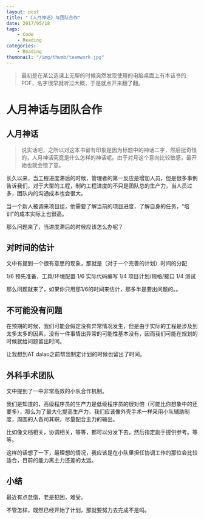 ```yaml
---
layout: post
title: "《人月神话》与团队合作"
date: 2017/05/18
tags:
    - Code
    - Reading
categories:
    - Reading
thumbnail: "/img/thumb/teamwork.jpg"
---
```


> 最初是在某公选课上无聊的时候突然发现使用的电脑桌面上有本该书的PDF，名字很早就听过大概，于是就点开来翻了翻。

<!--more-->

# 人月神话与团队合作

## 人月神话
> 说实话吧，之所以对这本书留有印象是因为标题中的神话二字，然后挺奇怪的，人月神话究竟是什么怎样的神话呢。由于对月这个意向比较敏感，最开始也就会错了意。

长久以来，当工程进度滞后的时候，管理者的第一反应是增加人员，但是很多事例告诉我们，对于大型的工程，制约工程进度的不只是团队总的生产力，当人员过多，团队内的沟通成本也会很大。

当一个新人被调来项目组，他需要了解当前的项目进度，了解自身的任务，“培训”的成本实际上也很高。

那么问题来了，当进度滞后的时候应该怎么办呢？

## 对时间的估计

文中有提到一个很有意思的现象，那就是（对于一个完善的计划）时间的分配
> 
1/6  预先准备，工具/环境配置
1/6  实际代码编写
1/4  项目计划/规格/接口
1/4  测试

那么问题就来了，如果你只用那1/6的时间来估计，那多半是要出问题的。。

## 不可能没有问题

在预期的时候，我们可能会假定没有异常情况发生，但是由于实际的工程是涉及到太多太多的因素，没有一件事情出异常的可能性基本没有，因而我们可能在规划的时候就给问题留出时间。

让我想到AT dalao之前帮我制定计划的时候也留出了时间。

## 外科手术团队

文中提到了一中非常高效的小队合作机制。

我们是知道的，高级程序员的生产力是低级程序员的很对倍（可能比你想象中的还要多），那么为了最大化提高生产力，我们应该像外壳手术一样采用小队辅助制度，周围的人各司其职，尽量配合主力的输出。

比如像文档相关，协调相关，等等，都可以分发下去，然后指定副手提供参考。等等。

这样的话想了一下，最理想的情况，我应该是在小队里担任协调工作的那位会比较适合，目前的能力离主力还差的太远。

## 小结

最近有点怠惰，老是犯困，难受。

不管怎样，既然已经开始了计划，那就要努力去完成不是吗。